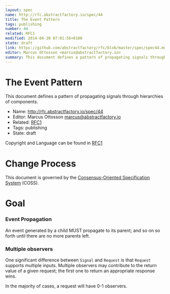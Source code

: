 ```yaml
---
layout: spec
name: http://rfc.abstractfactory.io/spec/44
title: The Event Pattern
tags: publishing
number: 44
related: RFC1
modified: 2014-04-20 07:01:56+0100
state: draft
link: https://github.com/abstractfactory/rfc/blob/master/spec/spec44.md
editor: Marcus Ottosson <marcus@abstractfactory.io>
summary: This document defines a pattern of propagating signals through hierarchies of components.
---
```


# The Event Pattern

This document defines a pattern of propagating signals through hierarchies of components.

* Name: http://rfc.abstractfactory.io/spec/44
* Editor: Marcus Ottosson <marcus@abstractfactory.io>
* Related: [RFC1](http://rfc.abstractfactory.io/spec/1)
* Tags: publishing
* State: draft

Copyright and Language can be found in [RFC1](http://rfc.abstractfactory.io/spec/1)

# Change Process

This document is governed by the [Consensus-Oriented Specification System](http://www.digistan.org/spec:1/COSS) (COSS).

# Goal


### Event Propagation

An event generated by a child MUST propagate to its parent; and so on so forth until there are no more parents left.

### Multiple observers

One significant difference between `Signal` and `Request` is that `Request` supports multiple inputs. Multiple observers may contribute to the return value of a given request; the first one to return an appropriate response wins.

In the majority of cases, a request will have 0-1 observers.